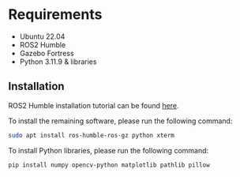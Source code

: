 # Requirements

- Ubuntu 22.04
- ROS2 Humble
- Gazebo Fortress
- Python 3.11.9 & libraries

## Installation

ROS2 Humble installation tutorial can be found [here](https://docs.ros.org/en/humble/Installation/Ubuntu-Install-Debs.html).

To install the remaining software, please run the following command:
```bash
sudo apt install ros-humble-ros-gz python xterm
```

To install Python libraries, please run the following command:

```bash
pip install numpy opencv-python matplotlib pathlib pillow
```